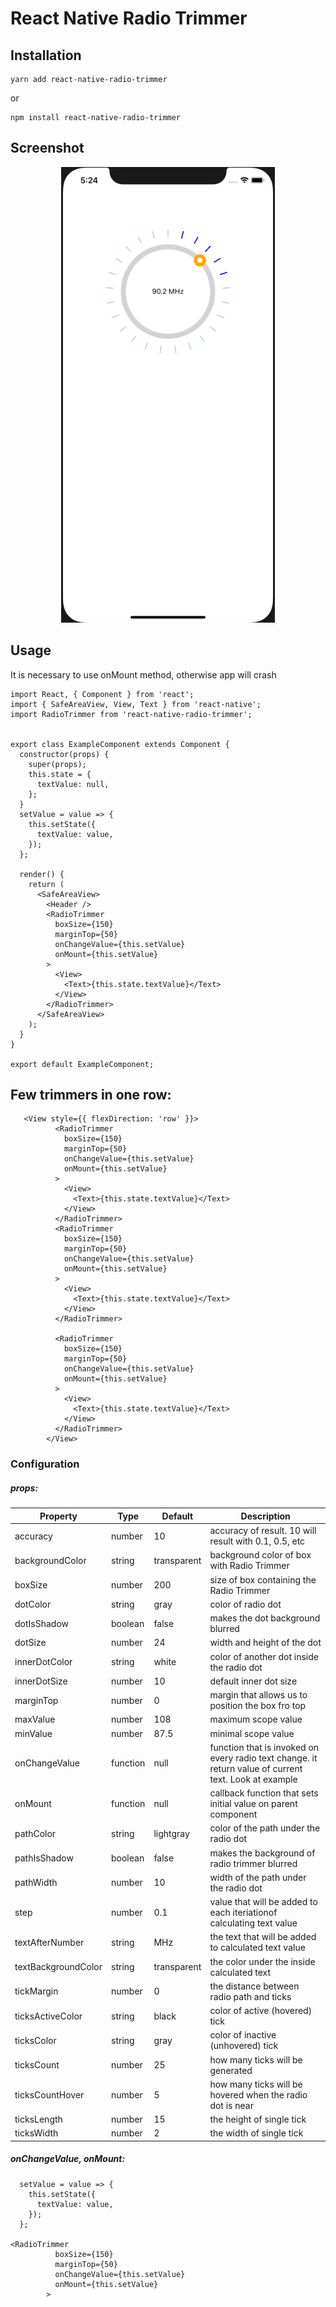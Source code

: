 # React Native Radio Trimmer


## Installation
```
yarn add react-native-radio-trimmer
```
or
```
npm install react-native-radio-trimmer
```
## Screenshot

<p align=center>
  <img src="sampleView.png">
</p>

## Usage

It is necessary to use onMount method, otherwise app will crash

```
import React, { Component } from 'react';
import { SafeAreaView, View, Text } from 'react-native';
import RadioTrimmer from 'react-native-radio-trimmer';


export class ExampleComponent extends Component {
  constructor(props) {
    super(props);
    this.state = {
      textValue: null,
    };
  }
  setValue = value => {
    this.setState({
      textValue: value,
    });
  };

  render() {
    return (
      <SafeAreaView>
        <Header />
        <RadioTrimmer
          boxSize={150}
          marginTop={50}
          onChangeValue={this.setValue}
          onMount={this.setValue}
        >
          <View>
            <Text>{this.state.textValue}</Text>
          </View>
        </RadioTrimmer>
      </SafeAreaView>
    );
  }
}

export default ExampleComponent;
```

## Few trimmers in one row:
```
   <View style={{ flexDirection: 'row' }}>
          <RadioTrimmer
            boxSize={150}
            marginTop={50}
            onChangeValue={this.setValue}
            onMount={this.setValue}
          >
            <View>
              <Text>{this.state.textValue}</Text>
            </View>
          </RadioTrimmer>
          <RadioTrimmer
            boxSize={150}
            marginTop={50}
            onChangeValue={this.setValue}
            onMount={this.setValue}
          >
            <View>
              <Text>{this.state.textValue}</Text>
            </View>
          </RadioTrimmer>

          <RadioTrimmer
            boxSize={150}
            marginTop={50}
            onChangeValue={this.setValue}
            onMount={this.setValue}
          >
            <View>
              <Text>{this.state.textValue}</Text>
            </View>
          </RadioTrimmer>
        </View>

```


### Configuration
##### props:
| Property | Type | Default | Description |
|---------------|----------|-------------|----------------------------------------------------------------|
| accuracy | number | 10 | accuracy of result. 10 will result with 0.1, 0.5, etc |
| backgroundColor | string | transparent | background color of box with Radio Trimmer |
| boxSize | number | 200 | size of box containing the Radio Trimmer |
| dotColor | string | gray | color of radio dot |
| dotIsShadow | boolean | false | makes the dot background blurred|
| dotSize | number | 24 | width and height of the dot |
| innerDotColor | string | white | color of another dot inside the radio dot |
| innerDotSize | number | 10 | default inner dot size  |
| marginTop | number | 0 | margin that allows us to position the box fro top |
| maxValue | number | 108 | maximum scope value |
| minValue | number | 87.5 | minimal scope value |
| onChangeValue | function | null | function that is invoked on every radio text change. it return value of current text. Look at example |
| onMount | function | null | callback function that sets initial value on parent component |
| pathColor | string | lightgray | color of the path under the radio dot |
| pathIsShadow | boolean | false | makes the background of radio trimmer blurred |
| pathWidth | number | 10 | width of the path under the radio dot |
| step | number | 0.1 | value that will be added to each iteriationof calculating text value |
| textAfterNumber | string | MHz | the text that will be added to calculated text value |
| textBackgroundColor | string | transparent | the color under the inside calculated text |
| tickMargin | number | 0 | the distance between radio path and ticks |
| ticksActiveColor | string | black | color of active (hovered) tick  |
| ticksColor | string | gray | color of inactive (unhovered) tick |
| ticksCount | number | 25 | how many ticks will be generated |
| ticksCountHover | number | 5 | how many ticks will be hovered when the radio dot is near |
| ticksLength | number | 15 | the height of single tick |
| ticksWidth | number | 2 | the width of single tick  |

##### onChangeValue, onMount:
```
  setValue = value => {
    this.setState({
      textValue: value,
    });
  };

<RadioTrimmer
          boxSize={150}
          marginTop={50}
          onChangeValue={this.setValue}
          onMount={this.setValue}
        >
```



